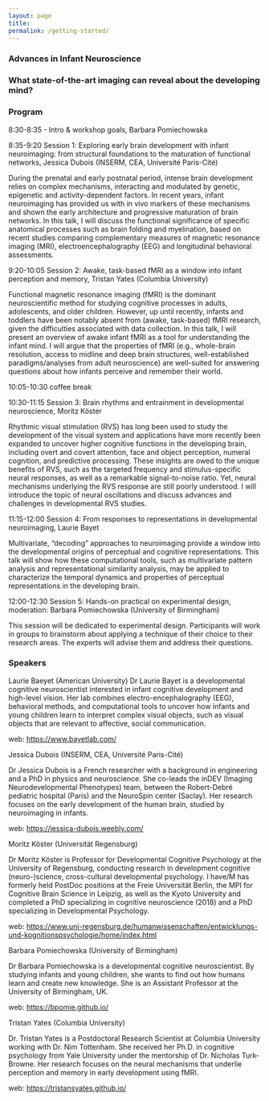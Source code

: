 ```yaml
---
layout: page
title:  
permalink: /getting-started/
---
```

### Advances in Infant Neuroscience
### What state-of-the-art imaging can reveal about the developing mind?




### Program

8:30-8:35 - Intro & workshop goals, Barbara Pomiechowska

8:35-9:20 Session 1: Exploring early brain development with infant neuroimaging: from structural foundations to the maturation of functional networks, Jessica Dubois (INSERM, CEA, Université Paris-Cité)

During the prenatal and early postnatal period, intense brain development relies on complex mechanisms, interacting and modulated by genetic, epigenetic and activity-dependent factors. In recent years, infant neuroimaging has provided us with in vivo markers of these mechanisms and shown the early architecture and progressive maturation of brain networks. In this talk, I will discuss the functional significance of specific anatomical processes such as brain folding and myelination, based on recent studies comparing complementary measures of magnetic resonance imaging (MRI), electroencephalography (EEG) and longitudinal behavioral assessments.

9:20-10:05 Session 2: Awake, task-based fMRI as a window into infant perception and memory, Tristan Yates (Columbia University)

Functional magnetic resonance imaging (fMRI) is the dominant neuroscientific method for studying cognitive processes in adults, adolescents, and older children. However, up until recently, infants and toddlers have been notably absent from (awake, task-based) fMRI research, given the difficulties associated with data collection. In this talk, I will present an overview of awake infant fMRI as a tool for understanding the infant mind. I will argue that the properties of fMRI (e.g., whole-brain resolution, access to midline and deep brain structures, well-established paradigms/analyses from adult neuroscience) are well-suited for answering questions about how infants perceive and remember their world. 

10:05-10:30 coffee break

10:30-11:15 Session 3: Brain rhythms and entrainment in developmental neuroscience, Moritz Köster

Rhythmic visual stimulation (RVS) has long been used to study the development of the visual system and applications have more recently been expanded to uncover higher cognitive functions in the developing brain, including overt and covert attention, face and object perception, numeral cognition, and predictive processing. These insights are owed to the unique benefits of RVS, such as the targeted frequency and stimulus-specific neural responses, as well as a remarkable signal-to-noise ratio. Yet, neural mechanisms underlying the RVS response are still poorly understood. I will introduce the topic of neural oscillations and discuss advances and challenges in developmental RVS studies.

11:15-12:00 Session 4: From responses to representations in developmental neuroimaging, Laurie Bayet

Multivariate, “decoding” approaches to neuroimaging provide a window into the developmental origins of perceptual and cognitive representations. This talk will show how these computational tools, such as multivariate pattern analysis and representational similarity analysis, may be applied to characterize the temporal dynamics and properties of perceptual representations in the developing brain.

12:00-12:30 Session 5: Hands-on practical on experimental design, moderation: Barbara Pomiechowska (University of Birmingham)

This session will be dedicated to experimental design. Participants will work in groups to brainstorm about applying a technique of their choice to their research areas. The experts will advise them and address their questions.

### Speakers

Laurie Baeyet (American University)
Dr Laurie Bayet is a developmental cognitive neuroscientist interested in infant cognitive development and high-level vision. Her lab combines electro-encephalography (EEG), behavioral methods, and computational tools to uncover how infants and young children learn to interpret complex visual objects, such as visual objects that are relevant to affective, social communication.

web: https://www.bayetlab.com/ 

Jessica Dubois (INSERM, CEA, Université Paris-Cité)

Dr Jessica Dubois is a French researcher with a background in engineering and a PhD in physics and neuroscience. She co-leads the inDEV (Imaging Neurodevelopmental Phenotypes) team, between the Robert-Debré pediatric hospital (Paris) and the NeuroSpin center (Saclay). Her research focuses on the early development of the human brain, studied by neuroimaging in infants.

web: https://jessica-dubois.weebly.com/

Moritz Köster (Universität Regensburg)

Dr Moritz Köster  is Professor for Developmental Cognitive Psychology at the University of Regensburg, conducting research in development cognitive (neuro-)science, cross-cultural developmental psychology. I have/M has formerly held PostDoc positions at the Freie Universität Berlin, the MPI for Cognitive Brain Science in Leipzig, as well as the Kyoto University and completed a PhD specializing in cognitive neuroscience (2018) and a PhD specializing in Developmental Psychology.

web: https://www.uni-regensburg.de/humanwissenschaften/entwicklungs-und-kognitionspsychologie/home/index.html 

Barbara Pomiechowska (University of Birmingham)

Dr Barbara Pomiechowska is a developmental cognitive neuroscientist. By studying infants and young children, she wants to find out how humans learn and create new knowledge. She is an Assistant Professor at the University of Birmingham, UK.

web: https://bpomie.github.io/ 

Tristan Yates (Columbia University)

Dr. Tristan Yates is a Postdoctoral Research Scientist at Columbia University working with Dr. Nim Tottenham. She received her Ph.D. in cognitive psychology from Yale University under the mentorship of Dr. Nicholas Turk-Browne. Her research focuses on the neural mechanisms that underlie perception and memory in early development using fMRI.

web: https://tristansyates.github.io/ 